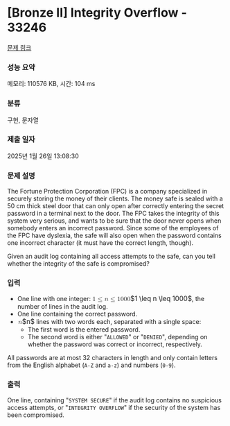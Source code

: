 # [Bronze II] Integrity Overflow - 33246 

[문제 링크](https://www.acmicpc.net/problem/33246) 

### 성능 요약

메모리: 110576 KB, 시간: 104 ms

### 분류

구현, 문자열

### 제출 일자

2025년 1월 26일 13:08:30

### 문제 설명

<p>The Fortune Protection Corporation (FPC) is a company specialized in securely storing the money of their clients. The money safe is sealed with a 50 cm thick steel door that can only open after correctly entering the secret password in a terminal next to the door. The FPC takes the integrity of this system very serious, and wants to be sure that the door never opens when somebody enters an incorrect password. Since some of the employees of the FPC have dyslexia, the safe will also open when the password contains one incorrect character (it must have the correct length, though).</p>

<p>Given an audit log containing all access attempts to the safe, can you tell whether the integrity of the safe is compromised?</p>

### 입력 

 <ul>
	<li>One line with one integer: <mjx-container class="MathJax" jax="CHTML" style="font-size: 109%; position: relative;"><mjx-math class="MJX-TEX" aria-hidden="true"><mjx-mn class="mjx-n"><mjx-c class="mjx-c31"></mjx-c></mjx-mn><mjx-mo class="mjx-n" space="4"><mjx-c class="mjx-c2264"></mjx-c></mjx-mo><mjx-mi class="mjx-i" space="4"><mjx-c class="mjx-c1D45B TEX-I"></mjx-c></mjx-mi><mjx-mo class="mjx-n" space="4"><mjx-c class="mjx-c2264"></mjx-c></mjx-mo><mjx-mn class="mjx-n" space="4"><mjx-c class="mjx-c31"></mjx-c><mjx-c class="mjx-c30"></mjx-c><mjx-c class="mjx-c30"></mjx-c><mjx-c class="mjx-c30"></mjx-c></mjx-mn></mjx-math><mjx-assistive-mml unselectable="on" display="inline"><math xmlns="http://www.w3.org/1998/Math/MathML"><mn>1</mn><mo>≤</mo><mi>n</mi><mo>≤</mo><mn>1000</mn></math></mjx-assistive-mml><span aria-hidden="true" class="no-mathjax mjx-copytext">$1 \leq n \leq 1000$</span></mjx-container>, the number of lines in the audit log.</li>
	<li>One line containing the correct password.</li>
	<li><mjx-container class="MathJax" jax="CHTML" style="font-size: 109%; position: relative;"> <mjx-math class="MJX-TEX" aria-hidden="true"><mjx-mi class="mjx-i"><mjx-c class="mjx-c1D45B TEX-I"></mjx-c></mjx-mi></mjx-math><mjx-assistive-mml unselectable="on" display="inline"><math xmlns="http://www.w3.org/1998/Math/MathML"><mi>n</mi></math></mjx-assistive-mml><span aria-hidden="true" class="no-mathjax mjx-copytext">$n$</span></mjx-container> lines with two words each, separated with a single space:
	<ul>
		<li>The first word is the entered password.</li>
		<li>The second word is either "<code>ALLOWED</code>" or "<code>DENIED</code>", depending on whether the password was correct or incorrect, respectively.</li>
	</ul>
	</li>
</ul>

<p>All passwords are at most 32 characters in length and only contain letters from the English alphabet (<code>A-Z</code> and <code>a-z</code>) and numbers (<code>0-9</code>).</p>

### 출력 

 <p>One line, containing "<code>SYSTEM SECURE</code>" if the audit log contains no suspicious access attempts, or "<code>INTEGRITY OVERFLOW</code>" if the security of the system has been compromised.</p>

